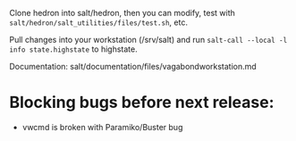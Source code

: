 Clone hedron into salt/hedron, then you can modify, test with `salt/hedron/salt_utilities/files/test.sh`, etc.

Pull changes into your workstation (/srv/salt) and run `salt-call --local -l info state.highstate` to highstate.

Documentation: salt/documentation/files/vagabondworkstation.md

# Blocking bugs before next release:

 * vwcmd is broken with Paramiko/Buster bug

